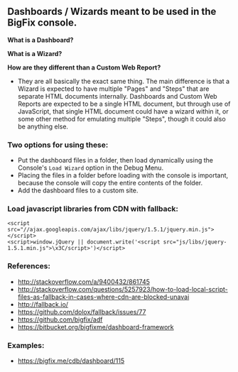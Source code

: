 ## Dashboards / Wizards meant to be used in the BigFix console.

**What is a Dashboard?**

**What is a Wizard?**

**How are they different than a Custom Web Report?**

- They are all basically the exact same thing. The main difference is that a Wizard is expected to have multiple "Pages" and "Steps" that are separate HTML documents internally. Dashboards and Custom Web Reports are expected to be a single HTML document, but through use of JavaScript, that single HTML document could have a wizard within it, or some other method for emulating multiple "Steps", though it could also be anything else.

### Two options for using these:

- Put the dashboard files in a folder, then load dynamically using the Console's `Load Wizard` option in the Debug Menu.
 - Placing the files in a folder before loading with the console is important, because the console will copy the entire contents of the folder.
- Add the dashboard files to a custom site. 

### Load javascript libraries from CDN with fallback:

    <script src="//ajax.googleapis.com/ajax/libs/jquery/1.5.1/jquery.min.js"></script>
    <script>window.jQuery || document.write('<script src="js/libs/jquery-1.5.1.min.js">\x3C/script>')</script>

### References:

- http://stackoverflow.com/a/9400432/861745
- http://stackoverflow.com/questions/5257923/how-to-load-local-script-files-as-fallback-in-cases-where-cdn-are-blocked-unavai
- http://fallback.io/
 - https://github.com/dolox/fallback/issues/77
- https://github.com/bigfix/adf
- https://bitbucket.org/bigfixme/dashboard-framework

### Examples:

- https://bigfix.me/cdb/dashboard/115
